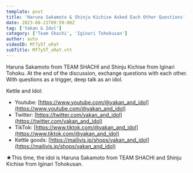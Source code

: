```yaml
---
template: post
title: 'Haruna Sakamoto & Shinju Kichise Asked Each Other Questions'
date: 2023-08-21T09:59:00Z
tag: ['Yakan & Idol']
category: ['Team Shachi', 'Iginari Tohokusan']
author: auto 
videoID: Mf7y5T_oRaY
subTitle: Mf7y5T_oRaY.vtt
---
```

Haruna Sakamoto from TEAM SHACHI and Shinju Kichise from Iginari Tohoku. At the end of the discussion, exchange questions with each other. With questions as a trigger, deep talk as an idol.


Kettle and Idol:

- Youtube: [https://www.youtube.com/@yakan_and_idol](https://www.youtube.com/@yakan_and_idol)
- Twitter: [https://twitter.com/yakan_and_idol](https://twitter.com/yakan_and_idol)
- TikTok: [https://www.tiktok.com/@yakan_and_idol](https://www.tiktok.com/@yakan_and_idol)
- Kettle goods: [https://mailivis.jp/shops/yakan_and_idol](https://mailivis.jp/shops/yakan_and_idol)

★This time, the idol is Haruna Sakamoto from TEAM SHACHI and Shinju Kichise from Iginari Tohokusan.